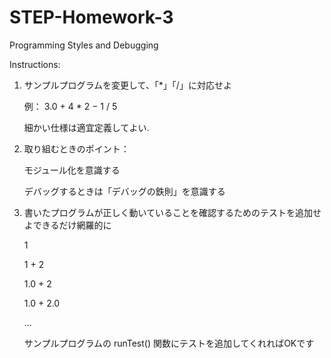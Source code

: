 # STEP-Homework-3
Programming Styles and Debugging

Instructions:

1. サンプルプログラムを変更して、「*」「/」に対応せよ

   例： 3.0 + 4 * 2 − 1 / 5

   細かい仕様は適宜定義してよい.

2. 取り組むときのポイント：

   モジュール化を意識する
  
   デバッグするときは「デバッグの鉄則」を意識する
  
3. 書いたプログラムが正しく動いていることを確認するためのテストを追加せよできるだけ網羅的に

   1
  
   1 + 2
  
   1.0 + 2
  
   1.0 + 2.0
  
   ...
  
   サンプルプログラムの runTest() 関数にテストを追加してくれればOKです

